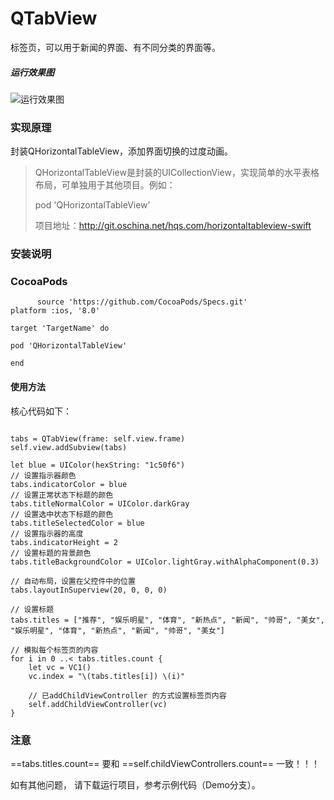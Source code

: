 # QTabView

标签页，可以用于新闻的界面、有不同分类的界面等。

##### 运行效果图
![运行效果图](https://github.com/hqs5678/qtabs-swift/blob/master/2017-08-24%2017_35_32.gif)

### 实现原理
封装QHorizontalTableView，添加界面切换的过度动画。

> QHorizontalTableView是封装的UICollectionView，实现简单的水平表格布局，可单独用于其他项目。例如：
> 
> pod 'QHorizontalTableView'
> 
> 项目地址：http://git.oschina.net/hqs.com/horizontaltableview-swift

### 安装说明
### CocoaPods
```
      source 'https://github.com/CocoaPods/Specs.git'
platform :ios, '8.0'

target 'TargetName' do

pod 'QHorizontalTableView'

end
```

 
#### 使用方法

核心代码如下：

```

tabs = QTabView(frame: self.view.frame)
self.view.addSubview(tabs)

let blue = UIColor(hexString: "1c50f6")
// 设置指示器颜色
tabs.indicatorColor = blue
// 设置正常状态下标题的颜色
tabs.titleNormalColor = UIColor.darkGray
// 设置选中状态下标题的颜色
tabs.titleSelectedColor = blue
// 设置指示器的高度
tabs.indicatorHeight = 2
// 设置标题的背景颜色
tabs.titleBackgroundColor = UIColor.lightGray.withAlphaComponent(0.3)

// 自动布局，设置在父控件中的位置
tabs.layoutInSuperview(20, 0, 0, 0)

// 设置标题
tabs.titles = ["推荐", "娱乐明星", "体育", "新热点", "新闻", "帅哥", "美女", "娱乐明星", "体育", "新热点", "新闻", "帅哥", "美女"]

// 模拟每个标签页的内容
for i in 0 ..< tabs.titles.count {
    let vc = VC1()
    vc.index = "\(tabs.titles[i]) \(i)"
    
    // 已addChildViewController 的方式设置标签页内容
    self.addChildViewController(vc)
}

```

### 注意
==tabs.titles.count== 要和 ==self.childViewControllers.count== 一致！！！


如有其他问题， 请下载运行项目，参考示例代码（Demo分支）。
